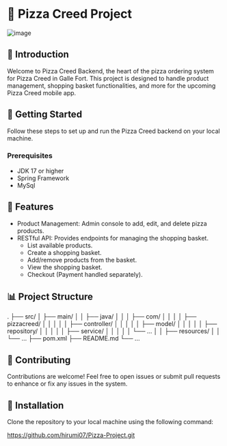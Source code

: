 # 🍕 Pizza Creed Project

![image](https://github.com/HiruAmarajeewa/Pizza-Creed-Project/assets/142741031/2ca45bc8-f095-4b38-bb0e-fe1131f22acb)

## 🍕 Introduction

Welcome to Pizza Creed Backend, the heart of the pizza ordering system for Pizza Creed in Galle Fort. This project is designed to handle product management, shopping basket functionalities, and more for the upcoming Pizza Creed mobile app.

## 🚀 Getting Started

Follow these steps to set up and run the Pizza Creed backend on your local machine.

### Prerequisites

- JDK 17 or higher
- Spring Framework
- MySql

## 🍴 Features

- Product Management: Admin console to add, edit, and delete pizza products.
- RESTful API: Provides endpoints for managing the shopping basket.
  - List available products.
  - Create a shopping basket.
  - Add/remove products from the basket.
  - View the shopping basket.
  - Checkout (Payment handled separately).

## 📊 Project Structure
.
├── src/
│   ├── main/
│   │   ├── java/
│   │   │   ├── com/
│   │   │   │   ├── pizzacreed/
│   │   │   │   │   ├── controller/
│   │   │   │   │   ├── model/
│   │   │   │   │   ├── repository/
│   │   │   │   │   ├── service/
│   │   │   │   │   └── ...
│   │   ├── resources/
│   │   └── ...
├── pom.xml
├── README.md
└── ...

## 🤝 Contributing
Contributions are welcome! Feel free to open issues or submit pull requests to enhance or fix any issues in the system.

## 🚀 Installation

Clone the repository to your local machine using the following command:

https://github.com/hirumi07/Pizza-Project.git
